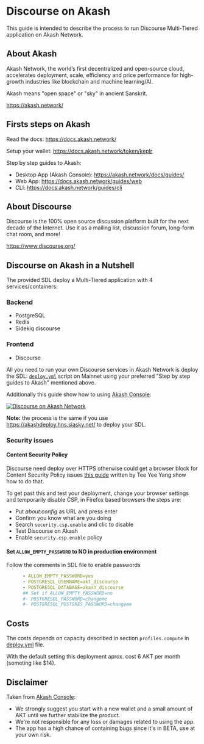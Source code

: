 # Discourse on Akash

This guide is intended to describe the process to run Discourse Multi-Tiered application on Akash Network.

## About Akash

Akash Network, the world’s first decentralized and open-source cloud, accelerates deployment, scale, efficiency and price performance for high-growth industries like blockchain and machine learning/AI.

Akash means "open space" or "sky" in ancient Sanskrit.

https://akash.network/

## Firsts steps on Akash

Read the docs: https://docs.akash.network/ 

Setup your wallet: https://docs.akash.network/token/keplr

Step by step guides to Akash:

- Desktop App (Akash Console): https://akash.network/docs/guides/
- Web App: https://docs.akash.network/guides/web 
- CLI: https://docs.akash.network/guides/cli

## About Discourse

Discourse is the 100% open source discussion platform built for the next decade of the Internet. Use it as a mailing list, discussion forum, long-form chat room, and more! 

https://www.discourse.org/


## Discourse on Akash in a Nutshell

The provided SDL deploy a Multi-Tiered application with 4 services/containers:

### Backend

- PostgreSQL
- Redis
- Sidekiq discourse

### Frontend

- Discourse


All you need to run your own Discourse services in Akash Network is deploy the SDL: [``deploy.yml``](./deploy.yml) script on Mainnet using your preferred "Step by step guides to Akash" mentioned above. 

Additionally this guide show how to using [Akash Console](https://akash.network/docs/guides/):

[![Discourse on Akash Network](https://img.youtube.com/vi/XFweRMMZ10s/0.jpg)](https://youtu.be/XFweRMMZ10s)

**Note:** the process is the same if you use https://akashdeploy.hns.siasky.net/ to deploy your SDL.

### Security issues

#### Content Security Policy

Discourse need deploy over HTTPS otherwise could get a browser block for Content Security Policy issues [this guide](https://teeyeeyang.medium.com/how-to-use-a-custom-domain-with-your-akash-deployment-5916585734a2) written by Tee Yee Yang show how to do that.

To get past this and test your deployment, change your browser settings and temporarily disable CSP, in Firefox based browsers the steps are:

- Put _about:config_ as URL and press enter
- Confirm you know what are you doing
- Search `security.csp.enable` and clic to disable
- Test Discourse on Akash
- Enable `security.csp.enable` policy

#### Set `ALLOW_EMPTY_PASSWORD` to NO in production environment

Follow the comments in SDL file to enable passwords

```yml
      - ALLOW_EMPTY_PASSWORD=yes
      - POSTGRESQL_USERNAME=akt_discourse
      - POSTGRESQL_DATABASE=akash_discourse
      ## Set if ALLOW_EMPTY_PASSWORD=no
      #- POSTGRESQL_PASSWORD=changeme 
      #- POSTGRESQL_POSTGRES_PASSWORD=changeme
```

## Costs

The costs depends on capacity described in section `profiles.compute` in [deploy.yml](deploy.yml) file. 

With the default setting this deployment aprox. cost 6 AKT per month (someting like $14).

## Disclaimer

Taken from [Akash Console](https://console.akash.network/new-deployment):

- We strongly suggest you start with a new wallet and a small amount of AKT until we further stabilize the product.
- We're not responsible for any loss or damages related to using the app.
- The app has a high chance of containing bugs since it's in BETA, use at your own risk.

